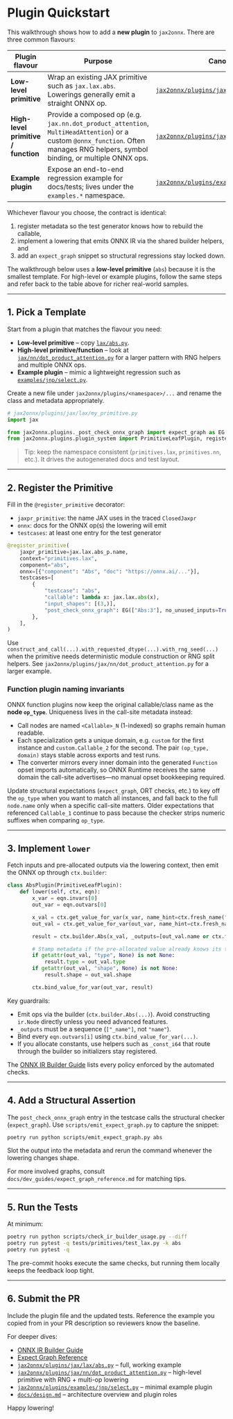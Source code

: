 # Plugin Quickstart

This walkthrough shows how to add a **new plugin** to `jax2onnx`. There are
three common flavours:

| Plugin flavour | Purpose | Canonical example |
| --- | --- | --- |
| **Low-level primitive** | Wrap an existing JAX primitive such as `jax.lax.abs`. Lowerings generally emit a straight ONNX op. | [`jax2onnx/plugins/jax/lax/abs.py`](../../jax2onnx/plugins/jax/lax/abs.py) |
| **High-level primitive / function** | Provide a composed op (e.g. `jax.nn.dot_product_attention`, `MultiHeadAttention`) or a custom `@onnx_function`. Often manages RNG helpers, symbol binding, or multiple ONNX ops. | [`jax2onnx/plugins/jax/nn/dot_product_attention.py`](../../jax2onnx/plugins/jax/nn/dot_product_attention.py) |
| **Example plugin** | Expose an end-to-end regression example for docs/tests; lives under the `examples.*` namespace. | [`jax2onnx/plugins/examples/jnp/select.py`](../../jax2onnx/plugins/examples/jnp/select.py) |

Whichever flavour you choose, the contract is identical:

1. register metadata so the test generator knows how to rebuild the callable,
2. implement a lowering that emits ONNX IR via the shared builder helpers, and
3. add an `expect_graph` snippet so structural regressions stay locked down.

The walkthrough below uses a **low-level primitive** (`abs`) because it is the
smallest template. For high-level or example plugins, follow the same steps and
refer back to the table above for richer real-world samples.

---

## 1. Pick a Template

Start from a plugin that matches the flavour you need:

- **Low-level primitive** – copy [`lax/abs.py`](../../jax2onnx/plugins/jax/lax/abs.py).
- **High-level primitive/function** – look at [`jax/nn/dot_product_attention.py`](../../jax2onnx/plugins/jax/nn/dot_product_attention.py) for a larger pattern with RNG helpers and multiple ONNX ops.
- **Example plugin** – mimic a lightweight regression such as [`examples/jnp/select.py`](../../jax2onnx/plugins/examples/jnp/select.py).

Create a new file under `jax2onnx/plugins/<namespace>/...` and rename the class
and metadata appropriately.

```python
# jax2onnx/plugins/jax/lax/my_primitive.py
import jax

from jax2onnx.plugins._post_check_onnx_graph import expect_graph as EG
from jax2onnx.plugins.plugin_system import PrimitiveLeafPlugin, register_primitive
```

> Tip: keep the namespace consistent (`primitives.lax`, `primitives.nn`, etc.).
> It drives the autogenerated docs and test layout.

---

## 2. Register the Primitive

Fill in the `@register_primitive` decorator:

* `jaxpr_primitive`: the name JAX uses in the traced `ClosedJaxpr`
* `onnx`: docs for the ONNX op(s) the lowering will emit
* `testcases`: at least one entry for the test generator

```python
@register_primitive(
    jaxpr_primitive=jax.lax.abs_p.name,
    context="primitives.lax",
    component="abs",
    onnx=[{"component": "Abs", "doc": "https://onnx.ai/..."}],
    testcases=[
        {
            "testcase": "abs",
            "callable": lambda x: jax.lax.abs(x),
            "input_shapes": [(3,)],
            "post_check_onnx_graph": EG(["Abs:3"], no_unused_inputs=True),
        },
    ],
)
```

Use `construct_and_call(...).with_requested_dtype(...).with_rng_seed(...)` when
the primitive needs deterministic module construction or RNG split helpers.
See `jax2onnx/plugins/jax/nn/dot_product_attention.py` for a larger example.

### Function plugin naming invariants

ONNX function plugins now keep the original callable/class name as the **node
`op_type`**. Uniqueness lives in the call-site metadata instead:

- Call nodes are named `<Callable>_N` (1-indexed) so graphs remain human
  readable.
- Each specialization gets a unique domain, e.g. `custom` for the first
  instance and `custom.Callable_2` for the second. The pair `(op_type, domain)`
  stays stable across exports and test runs.
- The converter mirrors every inner domain into the generated `Function`
  opset imports automatically, so ONNX Runtime receives the same domain the
  call-site advertises—no manual opset bookkeeping required.

Update structural expectations (`expect_graph`, ORT checks, etc.) to key off the
`op_type` when you want to match all instances, and fall back to the full
`node.name` only when a specific call-site matters. Older expectations that
referenced `Callable_1` continue to pass because the checker strips numeric
suffixes when comparing `op_type`.

---

## 3. Implement `lower`

Fetch inputs and pre-allocated outputs via the lowering context, then emit the
ONNX op through `ctx.builder`:

```python
class AbsPlugin(PrimitiveLeafPlugin):
    def lower(self, ctx, eqn):
        x_var = eqn.invars[0]
        out_var = eqn.outvars[0]

        x_val = ctx.get_value_for_var(x_var, name_hint=ctx.fresh_name("abs_in"))
        out_val = ctx.get_value_for_var(out_var, name_hint=ctx.fresh_name("abs_out"))

        result = ctx.builder.Abs(x_val, _outputs=[out_val.name or ctx.fresh_name("abs_out")])

        # Stamp metadata if the pre-allocated value already knows its type/shape
        if getattr(out_val, "type", None) is not None:
            result.type = out_val.type
        if getattr(out_val, "shape", None) is not None:
            result.shape = out_val.shape

        ctx.bind_value_for_var(out_var, result)
```

Key guardrails:

- Emit ops via the builder (`ctx.builder.Abs(...)`). Avoid constructing
  `ir.Node` directly unless you need advanced features.
- `_outputs` must be a sequence (`["_name"]`, not `"name"`).
- Bind every `eqn.outvars[i]` using `ctx.bind_value_for_var(...)`.
- If you allocate constants, use helpers such as `_const_i64` that route through
  the builder so initializers stay registered.

The [ONNX IR Builder Guide](./onnx_ir_builder.md) lists every policy enforced by
the automated checks.

---

## 4. Add a Structural Assertion

The `post_check_onnx_graph` entry in the testcase calls the structural checker
(`expect_graph`). Use `scripts/emit_expect_graph.py` to capture the snippet:

```bash
poetry run python scripts/emit_expect_graph.py abs
```

Slot the output into the metadata and rerun the command whenever the lowering
changes shape.

For more involved graphs, consult
`docs/dev_guides/expect_graph_reference.md` for matching tips.

---

## 5. Run the Tests

At minimum:

```bash
poetry run python scripts/check_ir_builder_usage.py --diff
poetry run pytest -q tests/primitives/test_lax.py -k abs
poetry run pytest -q
```

The pre-commit hooks execute the same checks, but running them locally keeps the
feedback loop tight.

---

## 6. Submit the PR

Include the plugin file and the updated tests. Reference the example you copied
from in your PR description so reviewers know the baseline.

For deeper dives:

- [ONNX IR Builder Guide](./onnx_ir_builder.md)
- [Expect Graph Reference](./expect_graph_reference.md)
- [`jax2onnx/plugins/jax/lax/abs.py`](../../jax2onnx/plugins/jax/lax/abs.py) –
  full, working example
- [`jax2onnx/plugins/jax/nn/dot_product_attention.py`](../../jax2onnx/plugins/jax/nn/dot_product_attention.py) – high-level primitive with RNG + multi-op lowering
- [`jax2onnx/plugins/examples/jnp/select.py`](../../jax2onnx/plugins/examples/jnp/select.py) – minimal example plugin
- [`docs/design.md`](../design.md) – architecture overview and plugin roles

Happy lowering!
